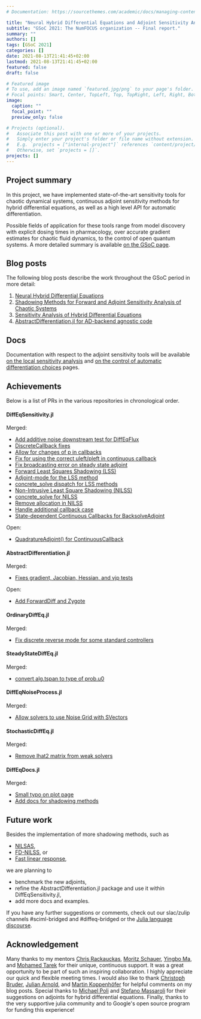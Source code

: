 ```yaml
---
# Documentation: https://sourcethemes.com/academic/docs/managing-content/

title: "Neural Hybrid Differential Equations and Adjoint Sensitivity Analysis"
subtitle: "GSoC 2021: The NumFOCUS organization -- Final report."
summary: ""
authors: []
tags: [GSoC 2021]
categories: []
date: 2021-08-13T21:41:45+02:00
lastmod: 2021-08-13T21:41:45+02:00
featured: false
draft: false

# Featured image
# To use, add an image named `featured.jpg/png` to your page's folder.
# Focal points: Smart, Center, TopLeft, Top, TopRight, Left, Right, BottomLeft, Bottom, BottomRight.
image:
  caption: ""
  focal_point: ""
  preview_only: false

# Projects (optional).
#   Associate this post with one or more of your projects.
#   Simply enter your project's folder or file name without extension.
#   E.g. `projects = ["internal-project"]` references `content/project/deep-learning/index.md`.
#   Otherwise, set `projects = []`.
projects: []
---
```


## Project summary

In this project, we have implemented state-of-the-art sensitivity tools for chaotic dynamical systems, continuous adjoint sensitivity methods for hybrid differential equations, as well as a high level API for automatic differentiation.

Possible fields of application for these tools range from model discovery with explicit dosing times in pharmacology, over accurate gradient estimates for chaotic fluid dynamics, to the control of open quantum systems. A more detailed summary is available [on the GSoC page](https://summerofcode.withgoogle.com/projects/#5357798591823872).


## Blog posts

The following blog posts describe the work throughout the GSoC period in more detail:

1) [Neural Hybrid Differential Equations](https://frankschae.github.io/post/hybridde/)
2) [Shadowing Methods for Forward and Adjoint Sensitivity Analysis of Chaotic Systems](https://frankschae.github.io/post/shadowing/)
3) [Sensitivity Analysis of Hybrid Differential Equations](https://frankschae.github.io/post/bouncing_ball/)
4) [AbstractDifferentiation.jl for AD-backend agnostic code](https://frankschae.github.io/post/abstract_differentiation/)

## Docs

Documentation with respect to the adjoint sensitivity tools will be available [on the local sensitivity analysis](https://diffeq.sciml.ai/latest/analysis/sensitivity/) and [on the control of automatic differentiation choices](http://scimlbase.sciml.ai/dev/fundamentals/Differentiation/) pages.

## Achievements

Below is a list of PRs in the various repositories in chronological order.

#### DiffEqSensitivity.jl

Merged:

* [Add additive noise downstream test for DiffEqFlux](https://github.com/SciML/DiffEqSensitivity.jl/pull/415)
* [DiscreteCallback fixes](https://github.com/SciML/DiffEqSensitivity.jl/pull/416)
* [Allow for changes of p in callbacks](https://github.com/SciML/DiffEqSensitivity.jl/pull/417)
* [Fix for using the correct uleft/pleft in continuous callback](https://github.com/SciML/DiffEqSensitivity.jl/pull/418)
* [Fix broadcasting error on steady state adjoint](https://github.com/SciML/DiffEqSensitivity.jl/pull/419)
* [Forward Least Squares Shadowing (LSS)](https://github.com/SciML/DiffEqSensitivity.jl/pull/420)
* [Adjoint-mode for the LSS method](https://github.com/SciML/DiffEqSensitivity.jl/pull/422)
* [concrete_solve dispatch for LSS methods](https://github.com/SciML/DiffEqSensitivity.jl/pull/423)
* [Non-Intrusive Least Square Shadowing (NILSS)](https://github.com/SciML/DiffEqSensitivity.jl/pull/437)
* [concrete_solve for NILSS](https://github.com/SciML/DiffEqSensitivity.jl/pull/442)
* [Remove allocation in NILSS](https://github.com/SciML/DiffEqSensitivity.jl/pull/443)
* [Handle additional callback case](https://github.com/SciML/DiffEqSensitivity.jl/pull/444)
* [State-dependent Continuous Callbacks for BacksolveAdjoint](https://github.com/SciML/DiffEqSensitivity.jl/pull/445)

Open:

* [QuadratureAdjoint() for ContinuousCallback](https://github.com/SciML/DiffEqSensitivity.jl/pull/474)

#### AbstractDifferentiation.jl

Merged:

* [Fixes gradient, Jacobian, Hessian, and vjp tests](https://github.com/JuliaDiff/AbstractDifferentiation.jl/pull/2)

Open:

* [Add ForwardDiff and Zygote](https://github.com/JuliaDiff/AbstractDifferentiation.jl/pull/3)

#### OrdinaryDiffEq.jl

Merged:

* [Fix discrete reverse mode for some standard controllers](https://github.com/SciML/OrdinaryDiffEq.jl/pull/1424)

#### SteadyStateDiffEq.jl

Merged:

* [convert alg.tspan to type of prob.u0](https://github.com/SciML/SteadyStateDiffEq.jl/pull/31)

#### DiffEqNoiseProcess.jl

Merged:

* [Allow solvers to use Noise Grid with SVectors](https://github.com/SciML/DiffEqNoiseProcess.jl/pull/94)

#### StochasticDiffEq.jl

Merged:

* [Remove Ihat2 matrix from weak solvers](https://github.com/SciML/StochasticDiffEq.jl/pull/428)


#### DiffEqDocs.jl

Merged:

* [Small typo on plot page](https://github.com/SciML/DiffEqDocs.jl/pull/490)
* [Add docs for shadowing methods](https://github.com/SciML/DiffEqDocs.jl/pull/492)


## Future work

Besides the implementation of more shadowing methods, such as

* [NILSAS](https://arxiv.org/abs/1801.08674),
* [FD-NILSS](https://arxiv.org/abs/1711.06633), or
* [Fast linear response](https://arxiv.org/abs/2009.00595),

we are planning to

* benchmark the new adjoints,
* refine the AbstractDifferentiation.jl package and use it within DiffEqSensitivity.jl,
* add more docs and examples.

If you have any further suggestions or comments, check out our slac/zulip channels #sciml-bridged and #diffeq-bridged or the [Julia language discourse](https://discourse.julialang.org/).

## Acknowledgement

Many thanks to my mentors [Chris Rackauckas](https://github.com/ChrisRackauckas), [Moritz Schauer](https://github.com/mschauer), [Yingbo Ma](https://github.com/YingboMa), and [Mohamed Tarek](https://github.com/mohamed82008) for their unique, continuous support. It was a great opportunity to be part of such an inspiring collaboration. I highly appreciate our quick and flexible meeting times.
I would also like to thank [Christoph Bruder](https://quantumtheory-bruder.physik.unibas.ch/en/people/group-members/christoph-bruder/), [Julian Arnold](https://github.com/arnoldjulian), and [Martin Koppenhöfer](https://github.com/mako-git) for helpful comments on my blog posts. Special thanks to [Michael Poli](https://github.com/Zymrael) and [Stefano Massaroli](https://github.com/massastrello) for their suggestions on adjoints for hybrid differential equations. Finally, thanks to the very supportive julia community and to Google's open source program for funding this experience!

